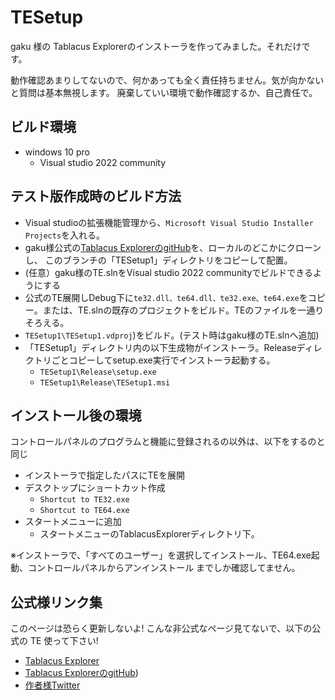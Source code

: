 # TESetup

gaku 様の Tablacus Explorerのインストーラを作ってみました。それだけです。

動作確認あまりしてないので、何かあっても全く責任持ちません。気が向かないと質問は基本無視します。
廃棄していい環境で動作確認するか、自己責任で。

## ビルド環境
- windows 10 pro
  - Visual studio 2022 community
## テスト版作成時のビルド方法

- Visual studioの拡張機能管理から、`Microsoft Visual Studio Installer Projects`を入れる。
- gaku様公式の[Tablacus ExplorerのgitHub](https://github.com/tablacus/TablacusExplorer)を、ローカルのどこかにクローンし、
  このブランチの「TESetup1」ディレクトリをコピーして配置。
- (任意）gaku様のTE.slnをVisual studio 2022 communityでビルドできるようにする
- 公式のTE展開しDebug下に`te32.dll、te64.dll、te32.exe、te64.exe`をコピー。または、TE.slnの既存のプロジェクトをビルド。TEのファイルを一通りそろえる。
- `TESetup1\TESetup1.vdproj`)をビルド。(テスト時はgaku様のTE.slnへ追加)
- 「TESetup1」ディレクトリ内の以下生成物がインストーラ。Releaseディレクトリごとコピーしてsetup.exe実行でインストーラ起動する。
	- `TESetup1\Release\setup.exe`
	- `TESetup1\Release\TESetup1.msi`


## インストール後の環境
コントロールパネルのプログラムと機能に登録されるの以外は、以下をするのと同じ
- インストーラで指定したパスにTEを展開
- デスクトップにショートカット作成
  - `Shortcut to TE32.exe`
  - `Shortcut to TE64.exe`
- スタートメニューに追加
  - スタートメニューのTablacusExplorerディレクトリ下。

※インストーラで、「すべてのユーザー」を選択してインストール、TE64.exe起動、コントロールパネルからアンインストール
までしか確認してません。

## 公式様リンク集
このページは恐らく更新しないよ!
こんな非公式なページ見てないで、以下の公式の TE 使って下さい! 

- [Tablacus Explorer](https://tablacus.github.io/explorer.html)
- [Tablacus ExplorerのgitHub](https://github.com/tablacus/TablacusExplorer))
- [作者様Twitter](https://twitter.com/tablacus)